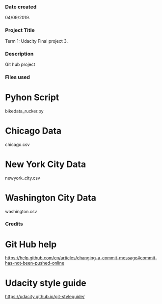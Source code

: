 ### Date created
04/09/2019.

### Project Title
Term 1: Udacity Final project 3.

### Description
Git hub project

### Files used

# Pyhon Script 
bikedata_rucker.py

# Chicago Data
chicago.csv

# New York City Data
newyork_city.csv

# Washington City Data
washington.csv

### Credits

# Git Hub help
https://help.github.com/en/articles/changing-a-commit-message#commit-has-not-been-pushed-online

# Udacity style guide
https://udacity.github.io/git-styleguide/
